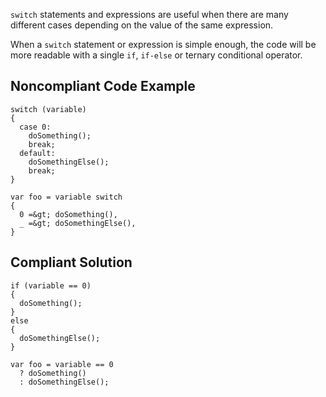 
`switch` statements and expressions are useful when there are many different cases depending on the value of the same expression.

When a `switch` statement or expression is simple enough, the code will be more readable with a single `if`, `if-else` or ternary conditional operator.

## Noncompliant Code Example


    switch (variable)
    {
      case 0:
        doSomething();
        break;
      default:
        doSomethingElse();
        break;
    }
    
    var foo = variable switch
    {
      0 =&gt; doSomething(),
      _ =&gt; doSomethingElse(),
    }


## Compliant Solution


    if (variable == 0)
    {
      doSomething();
    }
    else
    {
      doSomethingElse();
    }
    
    var foo = variable == 0
      ? doSomething()
      : doSomethingElse();


